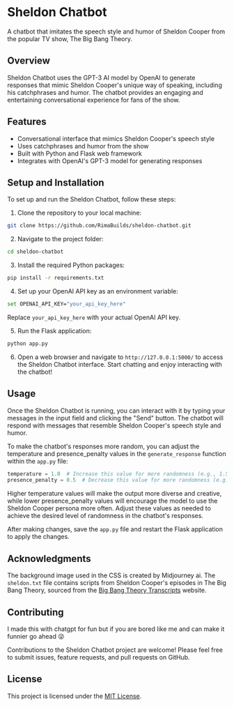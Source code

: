 # Sheldon Chatbot

A chatbot that imitates the speech style and humor of Sheldon Cooper from the popular TV show, The Big Bang Theory.

## Overview

Sheldon Chatbot uses the GPT-3 AI model by OpenAI to generate responses that mimic Sheldon Cooper's unique way of speaking, including his catchphrases and humor. The chatbot provides an engaging and entertaining conversational experience for fans of the show.

## Features

- Conversational interface that mimics Sheldon Cooper's speech style
- Uses catchphrases and humor from the show
- Built with Python and Flask web framework
- Integrates with OpenAI's GPT-3 model for generating responses

## Setup and Installation

To set up and run the Sheldon Chatbot, follow these steps:

1. Clone the repository to your local machine:

```bash
git clone https://github.com/RimaBuilds/sheldon-chatbot.git
```

2. Navigate to the project folder:

```bash
cd sheldon-chatbot
```

3. Install the required Python packages:

```bash
pip install -r requirements.txt
```

4. Set up your OpenAI API key as an environment variable:

```bash
set OPENAI_API_KEY="your_api_key_here"
```

Replace `your_api_key_here` with your actual OpenAI API key.

5. Run the Flask application:

```bash
python app.py
```

6. Open a web browser and navigate to `http://127.0.0.1:5000/` to access the Sheldon Chatbot interface. Start chatting and enjoy interacting with the chatbot!

## Usage

Once the Sheldon Chatbot is running, you can interact with it by typing your messages in the input field and clicking the "Send" button. The chatbot will respond with messages that resemble Sheldon Cooper's speech style and humor.

To make the chatbot's responses more random, you can adjust the temperature and presence_penalty values in the `generate_response` function within the `app.py` file:

```python
temperature = 1.0  # Increase this value for more randomness (e.g., 1.5)
presence_penalty = 0.5  # Decrease this value for more randomness (e.g., 0.3)
```

Higher temperature values will make the output more diverse and creative, while lower presence_penalty values will encourage the model to use the Sheldon Cooper persona more often. Adjust these values as needed to achieve the desired level of randomness in the chatbot's responses.

After making changes, save the `app.py` file and restart the Flask application to apply the changes.

## Acknowledgments

The background image used in the CSS is created by Midjourney ai.
The `sheldon.txt` file contains scripts from Sheldon Cooper's episodes in The Big Bang Theory, sourced from the [Big Bang Theory Transcripts](https://bigbangtrans.wordpress.com/) website.

## Contributing

I made this with chatgpt for fun but if you are bored like me and can make it funnier go ahead 😜

Contributions to the Sheldon Chatbot project are welcome! Please feel free to submit issues, feature requests, and pull requests on GitHub.

## License

This project is licensed under the [MIT License](LICENSE).
